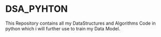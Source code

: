 # DSA_PYHTON
This Repository contains all my DataStructures and Algorithms Code in python which i will further use to train my Data Model.
